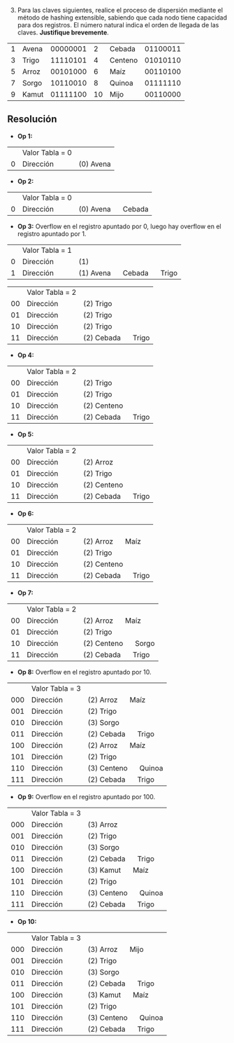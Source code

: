 3. Para las claves siguientes, realice el proceso de dispersión mediante el método de hashing extensible, sabiendo que cada nodo tiene capacidad para dos registros. El número natural indica el orden de llegada de las claves. **Justifique brevemente**.

|     |       |          |     |         |          |
| --- | ----- | -------- | --- | ------- | -------- |
| 1   | Avena | 00000001 | 2   | Cebada  | 01100011 |
| 3   | Trigo | 11110101 | 4   | Centeno | 01010110 |
| 5   | Arroz | 00101000 | 6   | Maíz    | 00110100 |
| 7   | Sorgo | 10110010 | 8   | Quinoa  | 01111110 |
| 9   | Kamut | 01111100 | 10  | Mijo    | 00110000 |

## Resolución

- **Op 1:**

|     |                 |           |
| :-- | :-------------- | :-------- |
|     | Valor Tabla = 0 |           |
| 0   | Dirección       | (0) Avena |

- **Op 2:**

|     |                 |                          |
| :-- | :-------------- | :----------------------- |
|     | Valor Tabla = 0 |                          |
| 0   | Dirección       | (0) Avena $\quad$ Cebada |

- **Op 3:** Overflow en el registro apuntado por 0, luego hay overflow en el registro apuntado por 1.

|     |                 |                                        |
| :-- | :-------------- | :------------------------------------- |
|     | Valor Tabla = 1 |                                        |
| 0   | Dirección       | (1)                                    |
| 1   | Dirección       | (1) Avena $\quad$ Cebada $\quad$ Trigo |

|     |                 |                          |
| :-- | :-------------- | :----------------------- |
|     | Valor Tabla = 2 |                          |
| 00  | Dirección       | (2) Trigo                |
| 01  | Dirección       | (2) Trigo                |
| 10  | Dirección       | (2) Trigo                |
| 11  | Dirección       | (2) Cebada $\quad$ Trigo |

- **Op 4:**

|     |                 |                          |
| :-- | :-------------- | :----------------------- |
|     | Valor Tabla = 2 |                          |
| 00  | Dirección       | (2) Trigo                |
| 01  | Dirección       | (2) Trigo                |
| 10  | Dirección       | (2) Centeno              |
| 11  | Dirección       | (2) Cebada $\quad$ Trigo |

- **Op 5:**

|     |                 |                          |
| :-- | :-------------- | :----------------------- |
|     | Valor Tabla = 2 |                          |
| 00  | Dirección       | (2) Arroz                |
| 01  | Dirección       | (2) Trigo                |
| 10  | Dirección       | (2) Centeno              |
| 11  | Dirección       | (2) Cebada $\quad$ Trigo |

- **Op 6:**

|     |                 |                          |
| :-- | :-------------- | :----------------------- |
|     | Valor Tabla = 2 |                          |
| 00  | Dirección       | (2) Arroz $\quad$ Maíz   |
| 01  | Dirección       | (2) Trigo                |
| 10  | Dirección       | (2) Centeno              |
| 11  | Dirección       | (2) Cebada $\quad$ Trigo |

- **Op 7:**

|     |                 |                           |
| :-- | :-------------- | :------------------------ |
|     | Valor Tabla = 2 |                           |
| 00  | Dirección       | (2) Arroz $\quad$ Maíz    |
| 01  | Dirección       | (2) Trigo                 |
| 10  | Dirección       | (2) Centeno $\quad$ Sorgo |
| 11  | Dirección       | (2) Cebada $\quad$ Trigo  |

- **Op 8:** Overflow en el registro apuntado por 10.

|     |                 |                            |
| :-- | :-------------- | :------------------------- |
|     | Valor Tabla = 3 |                            |
| 000 | Dirección       | (2) Arroz $\quad$ Maíz     |
| 001 | Dirección       | (2) Trigo                  |
| 010 | Dirección       | (3) Sorgo                  |
| 011 | Dirección       | (2) Cebada $\quad$ Trigo   |
| 100 | Dirección       | (2) Arroz $\quad$ Maíz     |
| 101 | Dirección       | (2) Trigo                  |
| 110 | Dirección       | (3) Centeno $\quad$ Quinoa |
| 111 | Dirección       | (2) Cebada $\quad$ Trigo   |

- **Op 9:** Overflow en el registro apuntado por 100.

|     |                 |                            |
| :-- | :-------------- | :------------------------- |
|     | Valor Tabla = 3 |                            |
| 000 | Dirección       | (3) Arroz                  |
| 001 | Dirección       | (2) Trigo                  |
| 010 | Dirección       | (3) Sorgo                  |
| 011 | Dirección       | (2) Cebada $\quad$ Trigo   |
| 100 | Dirección       | (3) Kamut $\quad$ Maíz     |
| 101 | Dirección       | (2) Trigo                  |
| 110 | Dirección       | (3) Centeno $\quad$ Quinoa |
| 111 | Dirección       | (2) Cebada $\quad$ Trigo   |

- **Op 10:**

|     |                 |                            |
| :-- | :-------------- | :------------------------- |
|     | Valor Tabla = 3 |                            |
| 000 | Dirección       | (3) Arroz $\quad$ Mijo     |
| 001 | Dirección       | (2) Trigo                  |
| 010 | Dirección       | (3) Sorgo                  |
| 011 | Dirección       | (2) Cebada $\quad$ Trigo   |
| 100 | Dirección       | (3) Kamut $\quad$ Maíz     |
| 101 | Dirección       | (2) Trigo                  |
| 110 | Dirección       | (3) Centeno $\quad$ Quinoa |
| 111 | Dirección       | (2) Cebada $\quad$ Trigo   |

